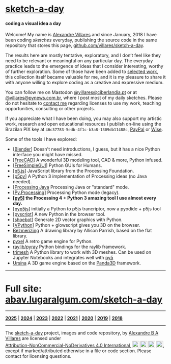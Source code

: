# [sketch-a-day](https://abav.lugaralgum.com/sketch-a-day)

#### coding a visual idea a day

Welcome! My name is [Alexandre Villares](https://abav.lugaralgum.com) and since January, 2018 I have been coding *sketches* everyday, publishing the source code in the same repository that stores this page, [github.com/villares/sketch-a-day](https://github.com/villares/sketch-a-day). 

The results here are mostly tentative, exploratory, and I don’t feel like they need to be relevant or meaningful on any particular day. The everyday practice leads to the emergence of ideas that I consider interesting, worthy of further exploration. Some of those have been added to [selected work](https://abav.lugaralgum.com/selected-work/index-EN.html), this collection itself became valuable for me, and it is my pleasure to share it with anyone willing to explore coding as a creative and expressive medium.

You can follow me on Mastodon [@villares@ciberlandia.pt](https://ciberlandia.pt/@villares) or at <a rel="me" href="https://pynews.com.br/@villares">@villares@pynews.com.br</a>, where I post most of my daily sketches. Please do not hesitate to [contact me](http://contato.lugaralgum.com) regarding licenses to use my work, teaching opportunities, consulting or other projects.

If you appreciate what I have been doing, you may also support my artistic work, research and open educational resources I publish on-line using the Brazilan PIX key at `46c37783-5edb-4f1c-b3a8-1309db11488c`, [PayPal](https://www.paypal.com/donate/?hosted_button_id=5B4MZ78C9J724) or [Wise](https://wise.com/pay/me/alexandrev562).

Some of the tools I have explored:

- [[Blender](https://blender.org)] Doesn't need introductions, I guess, but it has a nice Python interface you might have missed.
- [[FreeCAD](https://freecadweb.org)] A wonderful 3D modeling tool, CAD & more, Python infused.
- [[FreeSimpleGUI](https://pypi.org/project/FreeSimpleGUI/)] Python GUIs for Humans.
- [[p5.js](https://p5js.org)] JavaScript library from the Processing Foundation.
- [[p5py](https://github.com/p5py/p5)] A Python 3 implementation of Processing ideas (no Java needed).
- [[Processing Java](https://processing.org]) Processing Java or "standard" mode.
- [[Py.Processing](https://villares.github.io/como-instalar-o-processing-modo-python/index-EN)] Processing Python mode (legacy).
- **[[py5](https://py5coding.org/)] the Processing 4 + Python 3 amazing tool I use almost every day.**
- [[pyp5js](https://berinhard.github.io/pyp5js/)] initially a Python to p5js trancriptor, now a pyodide + p5js tool
- [[pyscript](https://pyscript.net)] A new Python in the browser tool.
- [[shoebot](https://shoebot.github.io/shoebot/)] Generate 2D vector graphics with Python.
- [[VPython](https://vpython.org/)] Python + glowscript gives you 3D on the browser.
- [Bezmerizing](https://github.com/aparrish/bezmerizing) A drawing library by Allison Parrish, based on the flat library.
- [pyxel](https://pypi.org/project/pyxel/) A retro game engine for Python.
- [raylib/pyray](https://pypi.org/project/raylib/) Python bindings for the raylib framework.
- [trimesh](https://trimesh.org/) A Python library to work with 3D meshes. Can be used on Jupyter Notebooks and integrates well with [py5](https://p5coding.org)
- [Ursina](https://www.ursinaengine.org/) A 3D game engine based on the [Panda3D](https://www.panda3d.org/) framework.
  
---

# Full site: [abav.lugaralgum.com/sketch-a-day](https://abav.lugaralgum.com/sketch-a-day)

---

[<b>2025</b>](docs/README.md) \|  [<b>2024</b>](docs/2024.md) \| [<b>2023</b>](docs/2023.md) \| [<b>2022</b>](docs/2022.md) \| [<b>2021</b>](docs/2021.md) \| [<b>2020</b>](docs/2020.md) \| [<b>2019</b>](docs/2019.md) \| [<b>2018</b>](docs/2018.md) 

---

<p xmlns:cc="http://creativecommons.org/ns#" xmlns:dct="http://purl.org/dc/terms/">The <a property="dct:title" rel="cc:attributionURL" href="https://abav.lugaralgum.com/sketch-a-day">sketch-a-day</a> project, images and code repository, by <a rel="cc:attributionURL dct:creator" property="cc:attributionName" href="https://abav.lugaralgum.com">Alexandre B A Villares</a> are licensed under <a href="http://creativecommons.org/licenses/by-nc-nd/4.0/?ref=chooser-v1" target="_blank" rel="license noopener noreferrer" style="display:inline-block;">Attribution-NonCommercial-NoDerivatives 4.0 International <img style="height:22px!important;margin-left:3px;vertical-align:text-bottom;" src="https://github.com/villares/sketch-a-day/assets/3694604/061f1e34-5559-4468-b476-e9cdf3fcc2ed"><img style="height:22px!important;margin-left:3px;vertical-align:text-bottom;" src="https://github.com/villares/sketch-a-day/assets/3694604/8515025d-fa94-4fa4-8531-41238ba125ad"><img style="height:22px!important;margin-left:3px;vertical-align:text-bottom;" src="https://github.com/villares/sketch-a-day/assets/3694604/2917f4d1-28d7-472b-927a-d7c6cb6c9f86"><img style="height:22px!important;margin-left:3px;vertical-align:text-bottom;" src="https://github.com/villares/sketch-a-day/assets/3694604/544bcc6a-ddb2-44c7-99a6-46b6997ca8c0"></a>, except if marked/attributed otherwise in a file or code section. Please contact for licensing questions.</p>

